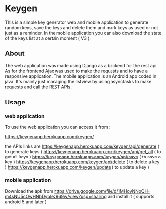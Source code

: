 # Keygen

This is a simple key generator web and mobile application to generate random keys, save the keys and delete them and mark keys as used or not just as a reminder. In the mobile application you can also download the state of the keys list at a certain moment ( V3 ). 


## About
The web application was made using Django as a backend for the rest api. As for the frontend Ajax was used to make the requests and to have a responsive application.
The mobile application is an Android app coded in java. It's mainly just managing the listview by using asynctasks to make requests and call the REST APIs. 


## Usage
### web application
To use the web application you can access it from :

https://keygenapp.herokuapp.com/keygen/

the APIs links are 
https://keygenapp.herokuapp.com/keygen/api/generate ( to generate keys ) 
https://keygenapp.herokuapp.com/keygen/api/get_all ( to get all keys ) 
https://keygenapp.herokuapp.com/keygen/api/save ( to save a key ) 
https://keygenapp.herokuapp.com/keygen/api/delete ( to delete a key ) 
https://keygenapp.herokuapp.com/keygen/update ( to update a key ) 

### mobile application 
Download the apk from https://drive.google.com/file/d/1MHoyNNoQH-m4sNU5cOwHNbDybIez969w/view?usp=sharing and install it ( supports android 5 and later )

